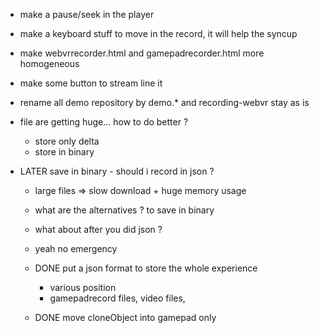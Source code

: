 - make a pause/seek in the player
- make a keyboard stuff to move in the record, it will help the syncup
- make webvrrecorder.html and gamepadrecorder.html more homogeneous
- make some button to stream line it

- rename all demo repository by demo.* and recording-webvr stay as is

- file are getting huge... how to do better ?
  - store only delta
  - store in binary
- LATER save in binary - should i record in json ?
  - large files => slow download + huge memory usage
  - what are the alternatives ? to save in binary
  - what about after you did json ?
  - yeah no emergency

  - DONE put a json format to store the whole experience
    - various position
    - gamepadrecord files, video files, 
  - DONE move cloneObject into gamepad only
